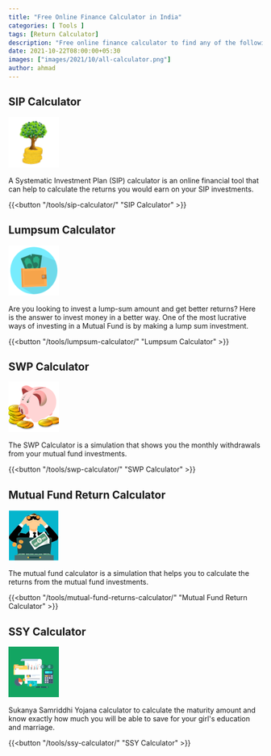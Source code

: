 ```yaml
---
title: "Free Online Finance Calculator in India"
categories: [ Tools ]
tags: [Return Calculator]
description: "Free online finance calculator to find any of the following: sip calculator, lumpsum calculator, swp calculator and Mutual Fund Return Calculator. Also experiment with other financial calculators."
date: 2021-10-22T08:00:00+05:30
images: ["images/2021/10/all-calculator.png"]
author: ahmad
---
```


## SIP Calculator

[![SIP Calculator](images/2021/10/sip-calculator.png)](/tools/sip-calculator/) 

A Systematic Investment Plan (SIP) calculator is an online financial tool that can help to calculate the returns you would earn on your SIP investments.

{{<button "/tools/sip-calculator/" "SIP Calculator" >}}

## Lumpsum Calculator

[![Lumpsum Calculator](images/2021/10/lumpsum-calculator.png)](/tools/lumpsum-calculator/) 

Are you looking to invest a lump-sum amount and get better returns? Here is the answer to invest money in a better way. One of the most lucrative ways of investing in a Mutual Fund is by making a lump sum investment. 

{{<button "/tools/lumpsum-calculator/" "Lumpsum Calculator" >}}

## SWP Calculator

[![SWP Calculator](images/2021/10/swp-calculator.png)](/tools/swp-calculator/) 

The SWP Calculator is a simulation that shows you the monthly withdrawals from your mutual fund investments. 

{{<button "/tools/swp-calculator/" "SWP Calculator" >}}

## Mutual Fund Return Calculator

[![Mutual Fund Return Calculator](images/2021/10/mutual-fund-returns-calculator.png)](/tools/mutual-fund-returns-calculator/) 

The mutual fund calculator is a simulation that helps you to calculate the returns from the mutual fund investments. 

{{<button "/tools/mutual-fund-returns-calculator/" "Mutual Fund Return Calculator" >}}



## SSY Calculator

[![SSY Calculator](images/2021/10/ssy-calculator.png)](/tools/ssy-calculator/) 


Sukanya Samriddhi Yojana calculator to calculate the maturity amount and know exactly how much you will be able to save for your girl's education and marriage.


{{<button "/tools/ssy-calculator/" "SSY Calculator" >}}



<!-- 
## PPF Calculator

[![PPF Calculator](images/2021/10/ppf-calculator.png)](/tools/ppf-calculator/) 


PPF calculator: Public Provident Fund (PPF) is one of the government-backed small saving schemes that aim to provide assured return at the time of maturity.

{{<button "/tools/ppf-calculator/" "PPF Calculator" >}}





## EPF Calculator

[![EPF Calculator](images/2021/10/epf-calculator.png)](/tools/epf-calculator/) 

Firstly, enter your age on Scripbox's EPF Calculator. Next, enter your desired age of retirement, basic salary and expected annual increase in salary. 

{{<button "/tools/epf-calculator/" "EPF Calculator" >}}
 -->


 <!-- 


## FD Calculator

[![FD Calculator](images/2021/10/fd-calculator.png)](/tools/fd-calculator/) 

A fixed deposit calculator provides precise details of the FD interest rates one can get each month and calculates the maturity amount.

{{<button "/tools/fd-calculator/" "FD Calculator" >}}


<!-- 

## NPS Calculator

[![NPS Calculator](images/2021/10/nps-calculator.png)](/tools/nps-calculator/) 

National Pension Scheme (NPS) Calculator helps you to know the monthly pension and lump sum amount that you may get when you retire at the age of 60.

{{<button "/tools/nps-calculator/" "NPS Calculator" >}}


<!-- 



## HRA Calculator

[![HRA Calculator](images/2021/10/hra-calculator.png)](/tools/hra-calculator/) 

HRA Calculator is an online tool to help the individuals calculate their House Rent Allowance (HRA).Understand HRA & know how HRA exemption rules helps rented employee in saving income tax. Know the complete process of HRA calculation here.

{{<button "/tools/hra-calculator/" "HRA Calculator" >}}



<!-- 

## RD Calculator

[![RD Calculator](images/2021/10/rd-calculator.png)](/tools/rd-calculator/) 

RD Calculator is very easy to use. All one has to do is insert values of the monthly deposit, the RD rate, and the number of years of investing.

{{<button "/tools/rd-calculator/" "RD Calculator" >}}



<!-- 


## Retirement Calculator

[![Retirement Calculator](images/2021/10/retirement-calculator.png)](/tools/retirement-calculator/) 

A retirement calculator is a simple tool that helps you find the amount of money you will require after you retire.The retirement calculator takes into account your personal details such as current monthly expenses, your current age, the age at which you wish to retire and expected life span.

{{<button "/tools/retirement-calculator/" "Retirement Calculator" >}}

 
<!-- 


## EMI Calculator

[![EMI Calculator](images/2021/10/emi-calculator.png)](/tools/emi-calculator/) 

EMI stands for Equated Monthly Instalment for the loan you avail from your bank. The EMI consists of the principal portion of the loan amount and the interest.

{{<button "/tools/emi-calculator/" "EMI Calculator" >}}



<!-- 

## Car Loan EMI Calculator


[![Car Loan EMI Calculator](images/2021/10/car-loan-emi-calculator.png)](/tools/car-loan-emi-calculator/) 

It is very easy to calculate the EMI for your car loan. You will get EMI as soon as you enter the required loan amount and the interest rate.Avail best interest rates on your Car Loan EMI. Drive the car of your dreams by purchasing it with our help.

{{<button "/tools/car-loan-emi-calculator/" "Car Loan EMI  Calculator" >}}


 
<!-- 

## Home Loan EMI Calculator

[![Home Loan EMI Calculator](images/2021/10/home-loan-emi-calculator.png)](/tools/home-loan-emi-calculator/) 


Quick calculation of your Home Loan EMI.The home loan EMI calculator can help you know the exact EMI amount you would pay every month to help you plan your cash flow. 

{{<button "/tools/home-loan-emi-calculator/" "Home Loan EMI Calculator" >}}

 -->
